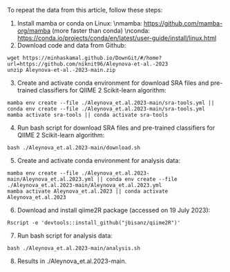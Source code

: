 To repeat the data from this article, follow these steps:

1. Install mamba or conda on Linux:
\nmamba: https://github.com/mamba-org/mamba (more faster than conda)
\nconda: https://conda.io/projects/conda/en/latest/user-guide/install/linux.html
2. Download code and data from Github:
```
wget https://minhaskamal.github.io/DownGit/#/home?url=https://github.com/niknit96/Aleynova-et-al.-2023
unzip Aleynova-et-al.-2023-main.zip
```
3. Create and activate conda environment for download SRA files and pre-trained classifiers for QIIME 2 Scikit-learn algorithm:
```
mamba env create --file ./Aleynova_et.al.2023-main/sra-tools.yml || conda env create --file ./Aleynova_et.al.2023-main/sra-tools.yml
mamba activate sra-tools || conda activate sra-tools
```
4. Run bash script for download SRA files and pre-trained classifiers for QIIME 2 Scikit-learn algorithm:
```
bash ./Aleynova_et.al.2023-main/download.sh
```
5. Create and activate conda environment for analysis data:
```
mamba env create --file ./Aleynova_et.al.2023-main/Aleynova_et.al.2023.yml || conda env create --file ./Aleynova_et.al.2023-main/Aleynova_et.al.2023.yml
mamba activate Aleynova_et.al.2023 || conda activate Aleynova_et.al.2023
```
6. Download and install qiime2R package (accessed on 19 July 2023):
```
Rscript -e 'devtools::install_github("jbisanz/qiime2R")'
```
7. Run bash script for analysis data:
```
bash ./Aleynova_et.al.2023-main/analysis.sh
```
8. Results in ./Aleynova_et.al.2023-main.
